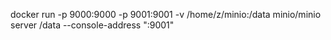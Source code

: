 docker run -p 9000:9000 -p 9001:9001 -v /home/z/minio:/data minio/minio server /data --console-address ":9001"
